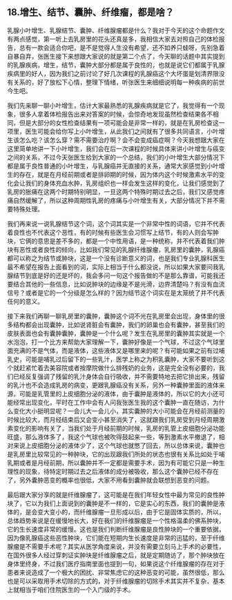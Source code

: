## 18.增生、结节、囊肿、纤维瘤，都是啥？
乳腺小叶增生、乳腺结节、囊肿、纤维腺瘤都是什么？我对于今天的这个命题作文有两点感觉，第一听上去乳房里的花头还真是多，我相信大家去对照自己的体检报告，总有一款会适合你吧，是不是觉得人生没有希望，还不如养只蛙呀，先别急着自暴自弃，张医生接下来想跟大家说的就是第二个点了，今天聊的话题中其实提到的乳腺疾病，增生，结节，囊肿大部分都是属于良性的，也就是说它们都属于乳腺疾病里的好人，因为我们之前讨论了好几次课程的乳腺癌这个大坏蛋是划清界限没有关系的，好了放松下心情，整理下情绪，听张医生来细细说明每一种疾病的前世今生吧。


我们先来聊一聊小叶增生，估计大家最熟悉的乳腺疾病就是它了，我觉得有一个现象，很多人拿着体检报告出来对答案的时候，会惊奇地发现虽然检查结果各不相同，但是大部分的女性检查结果有一项可能会是非常一样的，就是在乳房检查这一项里，医生可能会给你写上小叶增生，从此我们之间就有了很多共同语言，小叶增生该怎么吃？该怎么穿？需不需要治疗啊？会不会变成癌症啊？今天我想跟大家在这里简单地讲一下小叶增生，我们会在后一次课程的时候具体来讲小叶增生与癌变之间的关系，不过今天张医生给到大家的一个总结，我们的小叶增生大部分情况下都是属于良性普通的小叶增生，与乳腺癌并无直接的关系，通常大家感觉到小叶增生的存在，就是在月经前期或者是排卵期的时候，因为体内这个时候激素水平的变化会让我们的身体充血水肿，乳房组织也一样会发生这样的变化，让我们感觉到了乳房的胀痛在这两个时期特别明显，一旦这两个特殊时期过去之后，我们又感觉疼痛自然缓解了，所以这种周期性乳房的疼痛与小叶增生有关，大部分情况下并不需要特殊处理。


我们再来说一说乳腺结节这个词，这个词其实是一个非常中性的词语，它并不代表着良性也不代表这个恶性，有的时候有些医生会习惯写上结节，有的人则会写肿块，它俩的意思是差不多的，都是一个中性用语，是一种统称，并不代表着我们肿块有恶性或者良性的倾向，比如我们常见的乳腺纤维腺瘤，乳房里的囊肿，乳腺癌都可以称之为结节或肿块，这是一个没有诊断意义的词，也是我们专业乳腺科医生最不希望在报告上面看到的词，实际上相当于什么都没说，所以如果大家要问我乳腺结节到底是好的还是坏的，我会多问一句这个报告做的不是那么靠谱，可能我还要结合其他的一些信息，比如说肿块的边缘是不是光滑，边界清楚吗？有没有血流信号？或者是它的一个分级是怎么样的？因为结节这个词实在是太笼统了并不代表任何的意义。


接下来我们再聊一聊乳房里的囊肿，囊肿这个词不光在乳房里会出现，身体里的很多结构都会出现囊肿，比如说肾脏会有囊肿，我们的卵巢也会有囊肿，甚至我们的皮肤表面也会有囊肿囊肿，囊肿是一个什么呢？发生在乳房里的囊肿其实就是一个水泡泡，打一个比方来帮助大家理解一下，囊肿好像是一个气球，不过这个气球里面充满的不是气体，而是液体，这些液体又是哪里来的呢？有可能如果之前有过哺乳史，可能是哺乳过后留下的一些乳汁，医学上称之为积乳囊肿，大家不要听到这个就赶紧忙着去美容院或者按摩院做什么排残奶的业务，这是完全没有必要的，我们已经反复强调了残留的乳汁身体会自行吸收，并不需要特地去把它排出来，残留的乳汁也不会造成乳房的病变，更跟乳腺癌没有关系，另外一种囊肿里面的液体来源，可能是乳管里的上皮细胞分泌的液体，由于囊肿是液体的，所以它的大小还可能经常出现变化，平时在工作中会有人问我张医生我的这个囊肿一直在随访，为什么变化大小挺明显呢？一会儿大一会儿小，其实囊肿的大小可能会在月经前测量的时候比较大，而月经结束后又会变小甚至消失了，这就跟我们乳房受到月经周期激素变化的影响有关了，当我们处于月经前期的时候，乳房的乳管上皮细胞分泌功能旺盛，那么液体多了，我这个气球也被吹得鼓起来一些，等到激素水平撤退了，相对来说上皮细胞分泌的液体少了，这个气球也就憋了回去，所以总体来说，囊肿也是乳房里比较常见的一种肿块，它的出现跟我们所处的状态也很有关系比如处于哺乳期或者是月经前期，所以囊肿并不一定都是需要手术，因为有可能它只是一种生理性的现象，待特定时期过去之后液体的成分被吸收，那么这个囊肿已经不存在了，另外囊肿恶变的概率也很低，大家不用看到囊肿就会联想到恶变的问题。


最后跟大家分享的就是纤维腺瘤了，这可能是在我们年轻女性中最为常见的良性肿块了，它以为我们上面说到的囊肿是不一样的，它是实心的东西，我们的囊肿是液体的，是会变大变小的，而纤维腺瘤一旦形成以后，由于它是固体实质的，所以，总体趋势来说是在缓慢地长大，好在我们的纤维腺瘤是一个性格温柔的佛系肿块，它的生长速度非常的缓慢。这也是我们判断纤维腺瘤是良性肿块的一个重要依据，因为像乳腺癌这些恶性肿块，它们能在短期内生长速度是非常的迅猛的，至于纤维腺瘤是不需要手术呢？其实从医学角度来说，并没有需要立刻马上手术的必要性，在国外很多人经过穿刺证实肿块是纤维腺瘤之后，就是定期随访了，那个肿块放在身体里终身，不过我们医疗指南里面也提到一句，如果说这个纤维腺瘤的存在对于患者来说造成了一个极大的困扰、非常焦虑它的这种恶变的可能，虽然很低，那么也是可以采取用手术切除的方式的，对于纤维腺瘤的切除手术其实并不复杂，基本上就相当于咱们住院医生的一个入门级的手术。

